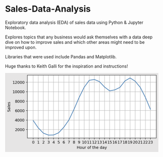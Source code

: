 # Sales-Data-Analysis

Exploratory data analysis (EDA) of sales data using Python & Jupyter Notebook.

Explores topics that any business would ask themselves with a data deep dive on how to improve sales and which other areas might need to be improved upon.

Libraries that were used include Pandas and Matplotlib. 

Huge thanks to Keith Galli for the inspiration and instructions! 

![alt text](https://raw.githubusercontent.com/Mike-Zelixon/Sales-Data-Analysis/main/sales%20data%20chart.png?token=GHSAT0AAAAAACL73EIFCAZUUDY2TBFT6T22ZNRSFLA)
